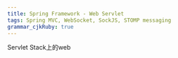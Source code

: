 ```yaml
---
title: Spring Framework - Web Servlet 
tags: Spring MVC, WebSocket, SockJS, STOMP messaging
grammar_cjkRuby: true
---
```



Servlet Stack上的web